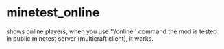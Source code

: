 # minetest_online
shows online players, when you use ''/online'' command
the mod is tested in public minetest server (multicraft client), it works.
